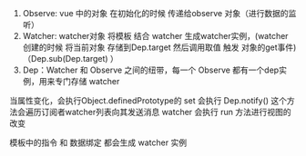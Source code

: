 1. Observe: vue 中的对象 在初始化的时候 传递给observe 对象（进行数据的监听）
2. Watcher: watcher对象 将模板 结合 watcher 生成watcher实例，(watcher 创建的时候 将当前对象 存储到Dep.target 然后调用取值 触发 对象的get事件)（Dep.sub(Dep.target) ）
3. Dep：Watcher 和 Observe 之间的纽带，每一个 Observe 都有一个dep实例，用来专门存储 watcher

当属性变化，会执行Object.definedPrototype的 set 会执行 Dep.notify()
这个方法会遍历订阅者watcher列表向其发送消息  watcher 会执行 run 方法进行视图的改变

模板中的指令 和 数据绑定 都会生成 watcher 实例
